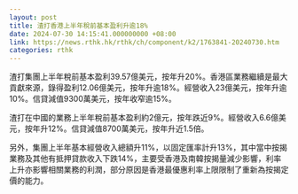 ```yaml
---
layout: post
title: 渣打香港上半年稅前基本盈利升逾18%
date: 2024-07-30 14:15:41.000000000 +08:00
link: https://news.rthk.hk/rthk/ch/component/k2/1763841-20240730.htm
categories: rthk
---
```


渣打集團上半年稅前基本盈利39.57億美元，按年升20%。香港區業務繼續是最大貢獻來源，錄得盈利12.06億美元，按年升逾18%。經營收入23億美元，按年升逾10%。信貸減值9300萬美元，按年收窄逾15%。

渣打在中國的業務上半年稅前基本盈利約2億元，按年跌近9%。經營收入6.6億美元，按年升12%。信貸減值8700萬美元，按年升近1.5倍。

另外，集團上半年基本經營收入總額升11%，以固定匯率計升13%，其中當中按揭業務及其他有抵押貸款收入下跌14%，主要受香港及南韓按揭量減少影響，利率上升亦影響相關業務的利潤，部分原因是香港最優惠利率上限限制了重新為按揭定價的能力。
